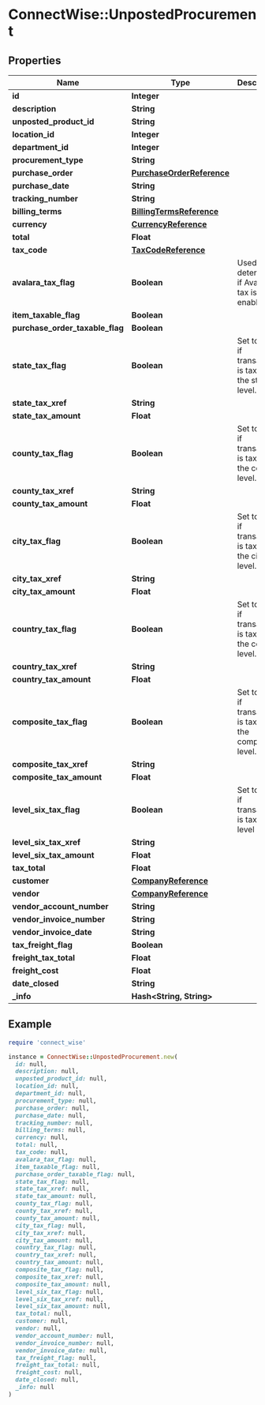 # ConnectWise::UnpostedProcurement

## Properties

| Name | Type | Description | Notes |
| ---- | ---- | ----------- | ----- |
| **id** | **Integer** |  | [optional] |
| **description** | **String** |  | [optional] |
| **unposted_product_id** | **String** |  | [optional] |
| **location_id** | **Integer** |  | [optional] |
| **department_id** | **Integer** |  | [optional] |
| **procurement_type** | **String** |  | [optional] |
| **purchase_order** | [**PurchaseOrderReference**](PurchaseOrderReference.md) |  | [optional] |
| **purchase_date** | **String** |  | [optional] |
| **tracking_number** | **String** |  | [optional] |
| **billing_terms** | [**BillingTermsReference**](BillingTermsReference.md) |  | [optional] |
| **currency** | [**CurrencyReference**](CurrencyReference.md) |  | [optional] |
| **total** | **Float** |  | [optional] |
| **tax_code** | [**TaxCodeReference**](TaxCodeReference.md) |  | [optional] |
| **avalara_tax_flag** | **Boolean** | Used to determine if Avalara tax is enabled. | [optional] |
| **item_taxable_flag** | **Boolean** |  | [optional] |
| **purchase_order_taxable_flag** | **Boolean** |  | [optional] |
| **state_tax_flag** | **Boolean** | Set to true if transaction is taxable at the state level. | [optional] |
| **state_tax_xref** | **String** |  | [optional] |
| **state_tax_amount** | **Float** |  | [optional] |
| **county_tax_flag** | **Boolean** | Set to true if transaction is taxable at the county level. | [optional] |
| **county_tax_xref** | **String** |  | [optional] |
| **county_tax_amount** | **Float** |  | [optional] |
| **city_tax_flag** | **Boolean** | Set to true if transaction is taxable at the city level. | [optional] |
| **city_tax_xref** | **String** |  | [optional] |
| **city_tax_amount** | **Float** |  | [optional] |
| **country_tax_flag** | **Boolean** | Set to true if transaction is taxable at the country level. | [optional] |
| **country_tax_xref** | **String** |  | [optional] |
| **country_tax_amount** | **Float** |  | [optional] |
| **composite_tax_flag** | **Boolean** | Set to true if transaction is taxable at the composite level. | [optional] |
| **composite_tax_xref** | **String** |  | [optional] |
| **composite_tax_amount** | **Float** |  | [optional] |
| **level_six_tax_flag** | **Boolean** | Set to true if transaction is taxable at level six. | [optional] |
| **level_six_tax_xref** | **String** |  | [optional] |
| **level_six_tax_amount** | **Float** |  | [optional] |
| **tax_total** | **Float** |  | [optional] |
| **customer** | [**CompanyReference**](CompanyReference.md) |  | [optional] |
| **vendor** | [**CompanyReference**](CompanyReference.md) |  | [optional] |
| **vendor_account_number** | **String** |  | [optional] |
| **vendor_invoice_number** | **String** |  | [optional] |
| **vendor_invoice_date** | **String** |  | [optional] |
| **tax_freight_flag** | **Boolean** |  | [optional] |
| **freight_tax_total** | **Float** |  | [optional] |
| **freight_cost** | **Float** |  | [optional] |
| **date_closed** | **String** |  | [optional] |
| **_info** | **Hash&lt;String, String&gt;** |  | [optional] |

## Example

```ruby
require 'connect_wise'

instance = ConnectWise::UnpostedProcurement.new(
  id: null,
  description: null,
  unposted_product_id: null,
  location_id: null,
  department_id: null,
  procurement_type: null,
  purchase_order: null,
  purchase_date: null,
  tracking_number: null,
  billing_terms: null,
  currency: null,
  total: null,
  tax_code: null,
  avalara_tax_flag: null,
  item_taxable_flag: null,
  purchase_order_taxable_flag: null,
  state_tax_flag: null,
  state_tax_xref: null,
  state_tax_amount: null,
  county_tax_flag: null,
  county_tax_xref: null,
  county_tax_amount: null,
  city_tax_flag: null,
  city_tax_xref: null,
  city_tax_amount: null,
  country_tax_flag: null,
  country_tax_xref: null,
  country_tax_amount: null,
  composite_tax_flag: null,
  composite_tax_xref: null,
  composite_tax_amount: null,
  level_six_tax_flag: null,
  level_six_tax_xref: null,
  level_six_tax_amount: null,
  tax_total: null,
  customer: null,
  vendor: null,
  vendor_account_number: null,
  vendor_invoice_number: null,
  vendor_invoice_date: null,
  tax_freight_flag: null,
  freight_tax_total: null,
  freight_cost: null,
  date_closed: null,
  _info: null
)
```

